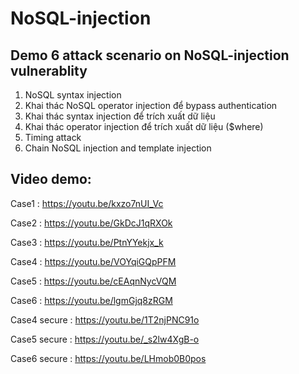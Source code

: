 # NoSQL-injection
## Demo 6 attack scenario on NoSQL-injection vulnerablity
1. NoSQL syntax injection
2. Khai thác NoSQL operator injection để bypass authentication
3. Khai thác syntax injection để trích xuất dữ liệu
4. Khai thác operator injection để trích xuất dữ liệu ($where)
5. Timing attack
6. Chain NoSQL injection and template injection
## Video demo:
Case1 : https://youtu.be/kxzo7nUI_Vc

Case2 : https://youtu.be/GkDcJ1qRXOk

Case3 : https://youtu.be/PtnYYekjx_k

Case4 : https://youtu.be/VOYqiGQpPFM

Case5 : https://youtu.be/cEAqnNycVQM

Case6 : https://youtu.be/lgmGjq8zRGM

Case4 secure : https://youtu.be/1T2njPNC91o

Case5 secure : https://youtu.be/_s2lw4XgB-o

Case6 secure : https://youtu.be/LHmob0B0pos

